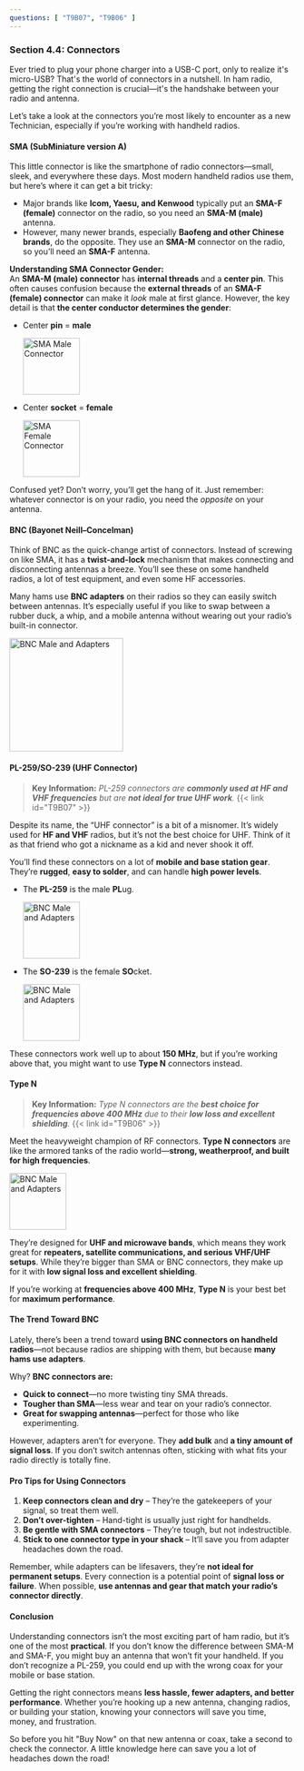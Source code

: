 ```yaml
---
questions: [ "T9B07", "T9B06" ]
---
```

### Section 4.4: Connectors  

Ever tried to plug your phone charger into a USB-C port, only to realize it's micro-USB? That's the world of connectors in a nutshell. In ham radio, getting the right connection is crucial—it's the handshake between your radio and antenna.  

Let’s take a look at the connectors you’re most likely to encounter as a new Technician, especially if you’re working with handheld radios.  

#### SMA (SubMiniature version A)  

This little connector is like the smartphone of radio connectors—small, sleek, and everywhere these days. Most modern handheld radios use them, but here’s where it can get a bit tricky:  

- Major brands like **Icom, Yaesu, and Kenwood** typically put an **SMA-F (female)** connector on the radio, so you need an **SMA-M (male)** antenna.  
- However, many newer brands, especially **Baofeng and other Chinese brands**, do the opposite. They use an **SMA-M** connector on the radio, so you’ll need an **SMA-F** antenna.  

**Understanding SMA Connector Gender:**  
An **SMA-M (male) connector** has **internal threads** and a **center pin**. This often causes confusion because the **external threads** of an **SMA-F (female) connector** can make it *look* male at first glance. However, the key detail is that **the center conductor determines the gender**:  
- Center **pin** = **male**  

  <img src="../../../images/SMAMale.jpg" alt="SMA Male Connector"  style="width: 100px;">
  
- Center **socket** = **female**

  <img src="../../../images/SMAFemale.jpg" alt="SMA Female Connector"  style="width: 100px;">

Confused yet? Don’t worry, you’ll get the hang of it. Just remember: whatever connector is on your radio, you need the *opposite* on your antenna.  

#### BNC (Bayonet Neill–Concelman)  

Think of BNC as the quick-change artist of connectors. Instead of screwing on like SMA, it has a **twist-and-lock** mechanism that makes connecting and disconnecting antennas a breeze. You’ll see these on some handheld radios, a lot of test equipment, and even some HF accessories.

Many hams use **BNC adapters** on their radios so they can easily switch between antennas. It’s especially useful if you like to swap between a rubber duck, a whip, and a mobile antenna without wearing out your radio’s built-in connector.  

<img src="../../../images/bncadapters.jpg" alt="BNC Male and Adapters"  style="width: 200px;">


#### PL-259/SO-239 (UHF Connector)  

> **Key Information:** *PL-259 connectors are **commonly used at HF and VHF frequencies** but are **not ideal for true UHF work**.* {{< link id="T9B07" >}}

Despite its name, the “UHF connector” is a bit of a misnomer. It’s widely used for **HF and VHF** radios, but it’s not the best choice for UHF. Think of it as that friend who got a nickname as a kid and never shook it off.  

You’ll find these connectors on a lot of **mobile and base station gear**. They’re **rugged**, **easy to solder**, and can handle **high power levels**.  

- The **PL-259** is the male **PL**ug.
  
  <img src="../../../images/PL259.jpg" alt="BNC Male and Adapters"  style="width: 100px;">

- The **SO-239** is the female **SO**cket.

  <img src="../../../images/SO239.jpg" alt="BNC Male and Adapters"  style="width: 100px;">

These connectors work well up to about **150 MHz**, but if you’re working above that, you might want to use **Type N** connectors instead.  

#### Type N  

> **Key Information:** *Type N connectors are the **best choice for frequencies above 400 MHz** due to their **low loss and excellent shielding**.*  {{< link id="T9B06" >}}

Meet the heavyweight champion of RF connectors. **Type N connectors** are like the armored tanks of the radio world—**strong, weatherproof, and built for high frequencies**.  
  
<img src="../../../images/typen.jpg" alt="BNC Male and Adapters"  style="width: 100px;">

They’re designed for **UHF and microwave bands**, which means they work great for **repeaters, satellite communications, and serious VHF/UHF setups**. While they’re bigger than SMA or BNC connectors, they make up for it with **low signal loss and excellent shielding**.  

If you’re working at **frequencies above 400 MHz**, **Type N** is your best bet for **maximum performance**.  

#### The Trend Toward BNC  

Lately, there’s been a trend toward **using BNC connectors on handheld radios**—not because radios are shipping with them, but because **many hams use adapters**.  

Why? **BNC connectors are:**  
- **Quick to connect**—no more twisting tiny SMA threads.  
- **Tougher than SMA**—less wear and tear on your radio’s connector.  
- **Great for swapping antennas**—perfect for those who like experimenting.  

However, adapters aren’t for everyone. They **add bulk** and **a tiny amount of signal loss**. If you don’t switch antennas often, sticking with what fits your radio directly is totally fine.  

#### Pro Tips for Using Connectors  

1. **Keep connectors clean and dry** – They’re the gatekeepers of your signal, so treat them well.  
2. **Don’t over-tighten** – Hand-tight is usually just right for handhelds.  
3. **Be gentle with SMA connectors** – They’re tough, but not indestructible.  
4. **Stick to one connector type in your shack** – It’ll save you from adapter headaches down the road.  

Remember, while adapters can be lifesavers, they’re **not ideal for permanent setups**. Every connection is a potential point of **signal loss or failure**. When possible, **use antennas and gear that match your radio’s connector directly**.  

#### Conclusion  

Understanding connectors isn’t the most exciting part of ham radio, but it’s one of the most **practical**. If you don’t know the difference between SMA-M and SMA-F, you might buy an antenna that won’t fit your handheld. If you don’t recognize a PL-259, you could end up with the wrong coax for your mobile or base station.  

Getting the right connectors means **less hassle, fewer adapters, and better performance**. Whether you’re hooking up a new antenna, changing radios, or building your station, knowing your connectors will save you time, money, and frustration.  

So before you hit "Buy Now" on that new antenna or coax, take a second to check the connector. A little knowledge here can save you a lot of headaches down the road!  
